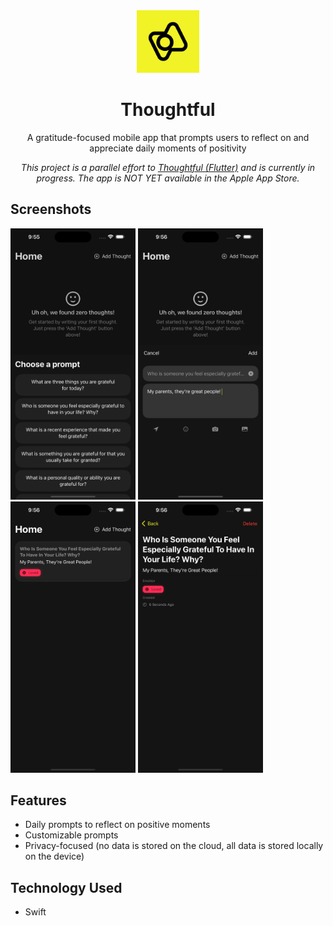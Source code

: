 <div align="center">
<img src="./docs/icon.png" width="100" style="" alt="Thoughtful Logo">

<h1>Thoughtful</h1>

<p>
A gratitude-focused mobile app that prompts users to reflect on and appreciate daily moments of positivity
</p>


<i>
This project is a parallel effort to <a href="https://github.com/nabilridhwan/Thoughtful">Thoughtful (Flutter)</a> and is currently in progress. The app
is NOT YET available in the Apple App Store.
</i>

</div>

## Screenshots

<p float="left">

<img src="./docs/thoughtful_15-06-2024_0.png" width="200" style="" alt="Thoughtful Logo">

<img src="./docs/thoughtful_15-06-2024_1.png" width="200" style="" alt="Thoughtful Logo">


<img src="./docs/thoughtful_15-06-2024_2.png" width="200" style="" alt="Thoughtful Logo">


<img src="./docs/thoughtful_15-06-2024_3.png" width="200" style="" alt="Thoughtful Logo">
</p>

## Features

- Daily prompts to reflect on positive moments
- Customizable prompts
- Privacy-focused (no data is stored on the cloud, all data is stored locally on the device)

## Technology Used

- Swift
